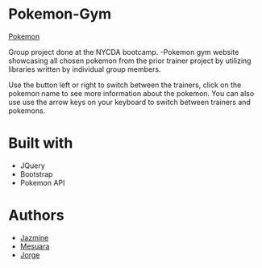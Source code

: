 # Pokemon-Gym 

  [Pokemon](https://chungzilla.github.io/pokemon-gym/)
 
 
 Group project done at the NYCDA bootcamp.
 -Pokemon gym website showcasing all chosen pokemon from the prior trainer project by utilizing libraries written by individual group members.
 
 Use the button left or right to switch between the trainers, click on the pokemon name to see more information about the pokemon. You can also use use the arrow keys on your keyboard to switch between trainers and pokemons. 
 
 
 
 
 
 
 # Built with 
 * JQuery 
 * Bootstrap
 * Pokemon API
 
 # Authors
* [Jazmine](https://github.com/Chungzilla)
* [Mesuara](https://github.com/mesuara)
* [Jorge](https://github.com/Jnavarr56)
